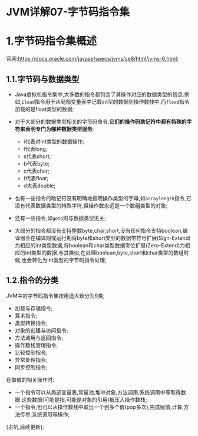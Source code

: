 # JVM详解07-字节码指令集

# 1.字节码指令集概述

官网:https://docs.oracle.com/javase/specs/jvms/se8/html/jvms-6.html;

## 1.1.字节码与数据类型

* Java虚拟机指令集中,大多数的指令都包含了其操作对应的数据类型的信息.例如,`iload`指令用于从局部变量表中记载int型的数据到操作数栈中,而`fload`指令加载的是float类型的数据;

* 对于大部分的数据类型相关的字节码命令,**它们的操作码助记符中都有特殊的字符来表明专门为哪种数据类型服务**;
  * i代表对int类型的数据操作;
  * l代表long;
  * s代表short;
  * b代表byte;
  * c代表char;
  * f代表float;
  * d大表double;

* 也有一些指令的助记符没有明确地指明操作类型的字母,如`arraylength`指令,它没有代表数据类型的特殊字符,但操作数永远是一个数组类型的对象;

* 还有一些指令,如`goto`则与数据类型无关;
* 大部分的指令都没有支持整数byte,char,short,没有任何指令支持boolean,编译器会在编译期或运行期将byte和short类型的数据带符号扩展(Sign-Extend)为相应的int类型数据,将boolean和char类型数据零位扩展(Zero-Extend)为相应的int类型的数据.与其类似,在处理boolean,byte,short和char类型的数组时候,也会转化为int类型的字节码指令处理;

## 1.2.指令的分类

JVM中的字节码指令集按用途大致分为9类;

* 加载与存储指令;
* 算术指令;
* 类型转换指令;
* 对象的创建与访问指令;
* 方法调用与返回指令;
* 操作数栈管理指令;
* 比较控制指令;
* 异常处理指令;
* 同步控制指令;

在做值的相关操作时:

* 一个指令可以从局部变量表,常量池,堆中对象,方法调用,系统调用中等取得数据.这些数据(可能是指,可能是对象的引用)被压入操作数栈;
* 一个指令,也可以从操作数栈中取出一个到多个值(pop多次),完成赋值,计算,方法传参,系统调用等操作;

(占坑,后续更新);

